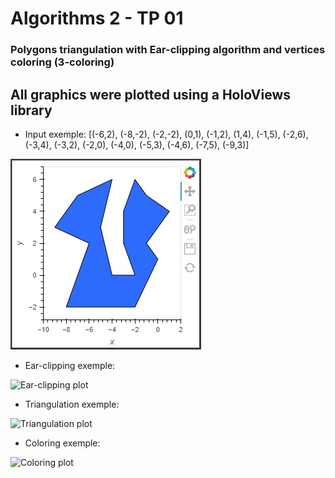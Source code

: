 # Algorithms 2 - TP 01

### Polygons triangulation with Ear-clipping algorithm and vertices coloring (3-coloring)

All graphics were plotted using a HoloViews library
-------------------------
- Input exemple:
[(-6,2), (-8,-2), (-2,-2), (0,1), (-1,2), (1,4), (-1,5), (-2,6), (-3,4), (-3,2), (-2,0), (-4,0), (-5,3), (-4,6), (-7,5), (-9,3)]

![Polygon input plot](./exemples/input.jpeg)

- Ear-clipping exemple:

![Ear-clipping plot](./exemples/ear-clipping.jpeg)

- Triangulation exemple:

![Triangulation plot](./exemples/triangulation.jpeg)

- Coloring exemple:

![Coloring plot](./exemples/coloring.jpeg)
